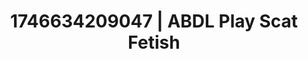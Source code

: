 ---
categories:
- AI-generated
- Sensory play
- Sapphic desires
- Sensual teasing
- Full-body chills
- Wet skin
- ASMR
- Cosplay
image: /assets/images/1746634209047.jpg
layout: post
seo:
  description: Featured content with exclusive ABDL Play, Scat Fetish. HD images available.
  keywords: ABDL Play, Scat Fetish
  og_image: /assets/images/1746634209047.jpg
  schema_type: VisualArtwork
tags:
- ABDL Play
- '#1746634209047'
- Scat Fetish
title: 1746634209047 | ABDL Play Scat Fetish
---